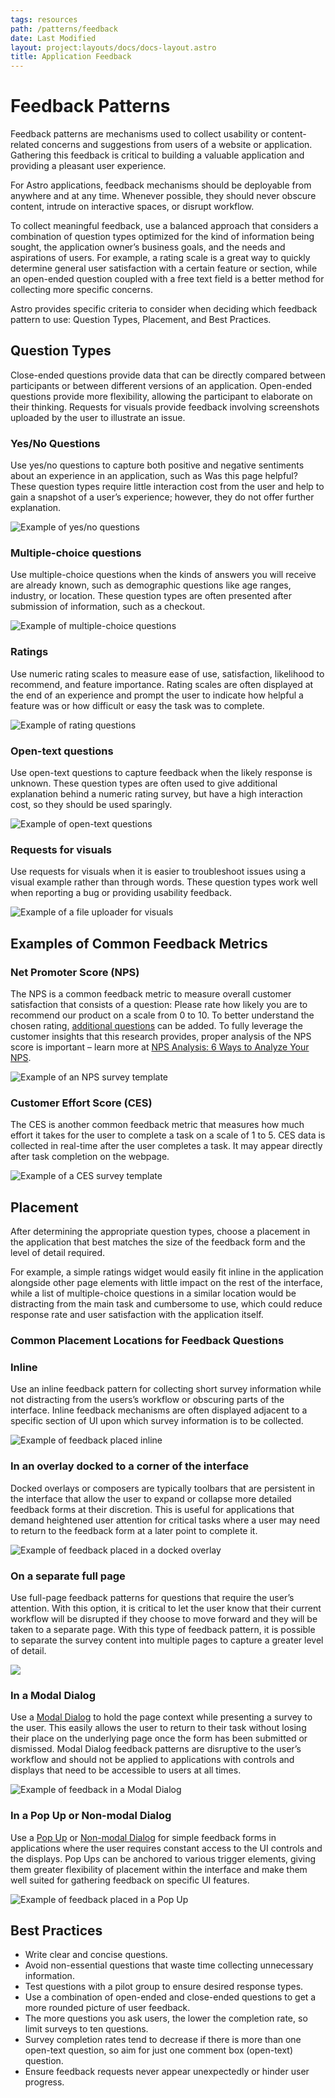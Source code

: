 ```yaml
---
tags: resources
path: /patterns/feedback
date: Last Modified
layout: project:layouts/docs/docs-layout.astro
title: Application Feedback
---
```


# Feedback Patterns

Feedback patterns are mechanisms used to collect usability or content-related concerns and suggestions from users of a website or application. Gathering this feedback is critical to building a valuable application and providing a pleasant user experience.

For Astro applications, feedback mechanisms should be deployable from anywhere and at any time. Whenever possible, they should never obscure content, intrude on interactive spaces, or disrupt workflow.

To collect meaningful feedback, use a balanced approach that considers a combination of question types optimized for the kind of information being sought, the application owner’s business goals, and the needs and aspirations of users. For example, a rating scale is a great way to quickly determine general user satisfaction with a certain feature or section, while an open-ended question coupled with a free text field is a better method for collecting more specific concerns.

Astro provides specific criteria to consider when deciding which feedback pattern to use: Question Types, Placement, and Best Practices.

## Question Types

Close-ended questions provide data that can be directly compared between participants or between different versions of an application. Open-ended questions provide more flexibility, allowing the participant to elaborate on their thinking. Requests for visuals provide feedback involving screenshots uploaded by the user to illustrate an issue.

### Yes/No Questions

Use yes/no questions to capture both positive and negative sentiments about an experience in an application, such as Was this page helpful? These question types require little interaction cost from the user and help to gain a snapshot of a user’s experience; however, they do not offer further explanation.

![Example of yes/no questions](/img/patterns/feedback-yes-no.png)

### Multiple-choice questions

Use multiple-choice questions when the kinds of answers you will receive are already known, such as demographic questions like age ranges, industry, or location. These question types are often presented after submission of information, such as a checkout.

![Example of multiple-choice questions](/img/patterns/feedback-multiple-choice.png)

### Ratings

Use numeric rating scales to measure ease of use, satisfaction, likelihood to recommend, and feature importance. Rating scales are often displayed at the end of an experience and prompt the user to indicate how helpful a feature was or how difficult or easy the task was to complete.

![Example of rating questions](/img/patterns/feedback-ratings.png)

### Open-text questions

Use open-text questions to capture feedback when the likely response is unknown. These question types are often used to give additional explanation behind a numeric rating survey, but have a high interaction cost, so they should be used sparingly.

![Example of open-text questions](/img/patterns/feedback-open-text-questions.png)

### Requests for visuals

Use requests for visuals when it is easier to troubleshoot issues using a visual example rather than through words. These question types work well when reporting a bug or providing usability feedback.

![Example of a file uploader for visuals](/img/patterns/feedback-request-for-visuals.png)

## Examples of Common Feedback Metrics

### Net Promoter Score (NPS)

The NPS is a common feedback metric to measure overall customer satisfaction that consists of a question: Please rate how likely you are to recommend our product on a scale from 0 to 10. To better understand the chosen rating, [additional questions](https://www.surveymonkey.com/mp/customer-feedback-guide/) can be added. To fully leverage the customer insights that this research provides, proper analysis of the NPS score is important – learn more at [NPS Analysis: 6 Ways to Analyze Your NPS](https://monkeylearn.com/blog/nps-analysis/).

![Example of an NPS survey template](/img/patterns/feedback-nps-example.png)

### Customer Effort Score (CES)

The CES is another common feedback metric that measures how much effort it takes for the user to complete a task on a scale of 1 to 5. CES data is collected in real-time after the user completes a task. It may appear directly after task completion on the webpage.

![Example of a CES survey template](/img/patterns/feedback-ces-example.png)

## Placement

After determining the appropriate question types, choose a placement in the application that best matches the size of the feedback form and the level of detail required.

For example, a simple ratings widget would easily fit inline in the application alongside other page elements with little impact on the rest of the interface, while a list of multiple-choice questions in a similar location would be distracting from the main task and cumbersome to use, which could reduce response rate and user satisfaction with the application itself.

### Common Placement Locations for Feedback Questions

### Inline

Use an inline feedback pattern for collecting short survey information while not distracting from the users’s workflow or obscuring parts of the interface. Inline feedback mechanisms are often displayed adjacent to a specific section of UI upon which survey information is to be collected.

![Example of feedback placed inline](/img/patterns/feedback-inline.png)

### In an overlay docked to a corner of the interface

Docked overlays or composers are typically toolbars that are persistent in the interface that allow the user to expand or collapse more detailed feedback forms at their discretion. This is useful for applications that demand heightened user attention for critical tasks where a user may need to return to the feedback form at a later point to complete it.

![Example of feedback placed in a docked overlay](/img/patterns/feedback-docked.png)

### On a separate full page

Use full-page feedback patterns for questions that require the user’s attention. With this option, it is critical to let the user know that their current workflow will be disrupted if they choose to move forward and they will be taken to a separate page. With this type of feedback pattern, it is possible to separate the survey content into multiple pages to capture a greater level of detail.

![](/img/patterns/feedback-full-screen.png)

### In a Modal Dialog

Use a [Modal Dialog](/components/dialog/) to hold the page context while presenting a survey to the user. This easily allows the user to return to their task without losing their place on the underlying page once the form has been submitted or dismissed. Modal Dialog feedback patterns are disruptive to the user’s workflow and should not be applied to applications with controls and displays that need to be accessible to users at all times.

![Example of feedback in a Modal Dialog](/img/patterns/feedback-modal.png)

### In a Pop Up or Non-modal Dialog

Use a [Pop Up](/components/pop-up/) or [Non-modal Dialog](/components/dialog/) for simple feedback forms in applications where the user requires constant access to the UI controls and the displays. Pop Ups can be anchored to various trigger elements, giving them greater flexibility of placement within the interface and make them well suited for gathering feedback on specific UI features.

![Example of feedback placed in a Pop Up](/img/patterns/feedback-pop-up.png)

## Best Practices

- Write clear and concise questions.
- Avoid non-essential questions that waste time collecting unnecessary information.
- Test questions with a pilot group to ensure desired response types.
- Use a combination of open-ended and close-ended questions to get a more rounded picture of user feedback.
- The more questions you ask users, the lower the completion rate, so limit surveys to ten questions.
- Survey completion rates tend to decrease if there is more than one open-text question, so aim for just one comment box (open-text) question.
- Ensure feedback requests never appear unexpectedly or hinder user progress.
